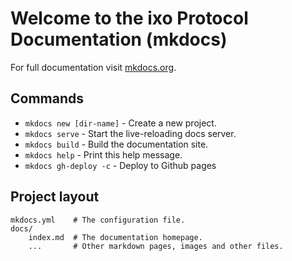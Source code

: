 # Welcome to the ixo Protocol Documentation (mkdocs)

For full documentation visit [mkdocs.org](http://mkdocs.org).

## Commands

* `mkdocs new [dir-name]` - Create a new project.
* `mkdocs serve` - Start the live-reloading docs server.
* `mkdocs build` - Build the documentation site.
* `mkdocs help` - Print this help message.
* `mkdocs gh-deploy -c` - Deploy to Github pages

## Project layout

    mkdocs.yml    # The configuration file.
    docs/
        index.md  # The documentation homepage.
        ...       # Other markdown pages, images and other files.
